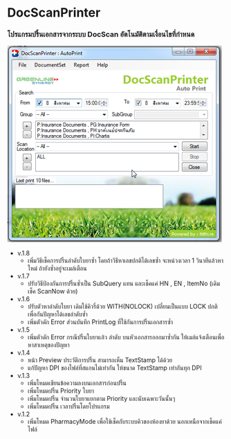 ﻿# DocScanPrinter
### โปรแกรมปริ้นเอกสารจากระบบ DocScan อัตโนมัติตามเงื่อนไขที่กำหนด

![alt tag](https://github.com/oofdui/DocScanPrinter/blob/master/SS.png)

* v.1.8
	* เพิ่มวิธีเช็คการปริ้นลำดับใบยาซ้ำ โดยถ้าวิธีหาเลขปกติได้เลขซ้ำ จะหน่วงเวลา 1 วินาทีแล้วหาใหม่ ถ้ายังซ้ำอยู่จะเมล์เตือน
* v.1.7
	* ปรับวิธีป้องกันการปริ้นซ้ำเป็น SubQuery แทน และเช็คแค่ HN , EN , ItemNo (เดิมเช็ค ScanNow ด้วย)
* v.1.6
	* ปรับตัวหาลำดับใบยา เดิมใช้คิวรี่ด้วย WITH(NOLOCK) เปลี่ยนเป็นแบบ LOCK ปกติ เพื่อกันปัญหาได้เลขลำดับซ้ำ
	* เพิ่มตัวดัก Error ส่วนบันทึก PrintLog ที่ใช้กันการปริ้นเอกสารซ้ำ
* v.1.5
	* เพิ่มตัวดัก Error กรณีปริ้นใบยาแล้ว ลำดับ บนหัวเอกสารออกมาซ้ำกัน ให้เมล์แจ้งเตือนเพื่อหาสาเหตุของปัญหา
* v.1.4
	* หน้า Preview ประวัติการปริ้น สามารถเห็น TextStamp ได้ด้วย
	* แก้ปัญหา DPI ของไฟล์ที่สแกนไม่เท่ากัน ให้ขนาด TextStamp เท่ากันทุก DPI
* v.1.3
	* เพิ่มโหมดเขียนข้อความลงบนเอกสารก่อนปริ้น
	* เพิ่มโหมดปริ้น Priority ใบยา
	* เพิ่มโหมดปริ้น จำนวนใบยาแยกตาม Priority และนับเฉพาะวันนั้นๆ
	* เพิ่มโหมดปริ้น เวลาปริ้นโดยโปรแกรม
* v.1.2
	* เพิ่มโหมด PharmacyMode เพื่อใช้เช็คกับระบบคิวของห้องยาด้วย นอกเหนือจากเช็คแค่ไฟล์
